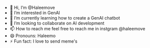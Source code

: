- 👋 Hi, I’m @Haleemove
- 👀 I’m interested in GenAI
- 🌱 I’m currently learning how to create a GenAI chatbot
- 💞️ I’m looking to collaborate on AI development
- 📫 How to reach me feel free to reach me in instgram @haleemove
- 😄 Pronouns: Haleemo
- ⚡ Fun fact: I love to send meme's

<!---
Haleemove/Haleemove is a ✨ special ✨ repository because its `README.md` (this file) appears on your GitHub profile.
You can click the Preview link to take a look at your changes.
--->
